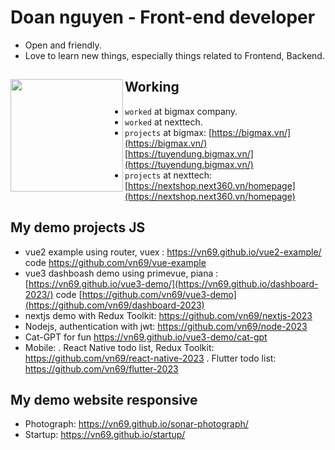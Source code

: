 # Doan nguyen - Front-end developer 

- Open and friendly.
- Love to learn new things, especially things related to Frontend, Backend.

## Working <a href="https://github.com/paulnguyen-mn"><img align="left" width="auto" height="180" src="https://res.cloudinary.com/kimwy/image/upload/v1598840300/easyfrontend/programming_hgngx9.png"></a>

- `worked` at bigmax company.
- `worked` at nexttech.
- `projects` at bigmax: [https://bigmax.vn/](https://bigmax.vn/) [https://tuyendung.bigmax.vn/](https://tuyendung.bigmax.vn/)
- `projects` at nexttech: [https://nextshop.next360.vn/homepage](https://nextshop.next360.vn/homepage)





##
## My demo projects JS

- vue2 example using router, vuex : https://vn69.github.io/vue2-example/ code https://github.com/vn69/vue-example
- vue3 dashboash demo using primevue, piana : [https://vn69.github.io/vue3-demo/](https://vn69.github.io/dashboard-2023/) code [https://github.com/vn69/vue3-demo](https://github.com/vn69/dashboard-2023)
- nextjs demo with Redux Toolkit: https://github.com/vn69/nextjs-2023
- Nodejs, authentication with jwt: https://github.com/vn69/node-2023
- Cat-GPT for fun https://vn69.github.io/vue3-demo/cat-gpt
- Mobile: 
 . React Native todo list, Redux Toolkit: https://github.com/vn69/react-native-2023
 . Flutter todo list: https://github.com/vn69/flutter-2023

## My demo website responsive

- Photograph: https://vn69.github.io/sonar-photograph/
- Startup: https://vn69.github.io/startup/
